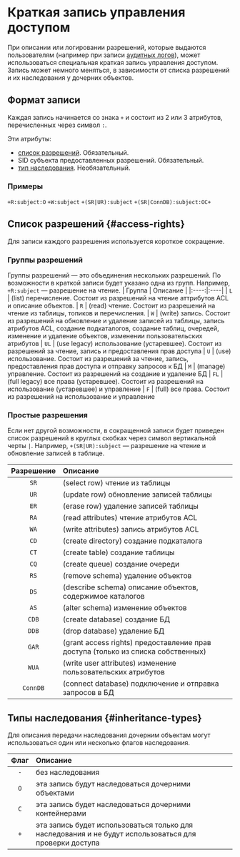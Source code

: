 # Краткая запись управления доступом

При описании или логировании разрешений, которые выдаются пользователям (например при записи [аудитных логов](./audit-log.md)), может использоваться специальная краткая запись управления доступом. Запись может немного меняться, в зависимости от списка разрешений и их наследования у дочерних объектов.

## Формат записи

Каждая запись начинается со знака `+` и состоит из 2 или 3 атрибутов, перечисленных через символ `:`.

Эти атрибуты:

- [список разрешений](#access-rights). Обязательный.
- SID субъекта предоставленных разрешений. Обязательный.
- [тип наследования](#inheritance-types). Необязательный.

### Примеры

`+R:subject:O`
`+W:subject`
`+(SR|UR):subject`
`+(SR|ConnDB):subject:OC+`

## Список разрешений {#access-rights}

Для записи каждого разрешения используется короткое сокращение.

### Группы разрешений

Группы разрешений — это объединения нескольких разрешений. По возможности в краткой записи будет указано одна из групп.
Например, `+R:subject` — разрешение на чтение.
| Группа | Описание |
|:----:|:----|
| `L` | (list) перечисление. Состоит из разрешений на чтение аттрибутов ACL и описание объектов.
| `R` | (read) чтение. Состоит из разрешений на чтение из таблицы, топиков и перечисления.
| `W` | (write) запись. Состоит из разрешений на обновление и удаление записей из таблицы, запись атрибутов ACL, создание подкаталогов, создание таблиц, очередей, изменение и удаление объектов, изменении пользовательских атрибутов
| `UL` | (use legacy) использование (устаревшее). Состоит из разрешений за чтение, запись и предоставления прав доступа
| `U` | (use) использование. Состоит из разрешений за чтение, запись, предоставления прав доступа и отправку запросов к БД
| `M` | (manage) управление. Состоит из разрешений на создание и удаление БД
| `FL` | (full legacy) все права (устаревшее). Состоит из разрешений на использование (устаревшее) и управление
| `F` | (full) все права. Состоит из разрешений на использование и управление

### Простые разрешения

Если нет другой возможности, в сокращенной записи будет приведен список разрешений в круглых скобках через символ вертикальной черты `|`.
Например, `+(SR|UR):subject` — разрешение на чтение и обновление записей в таблице.

| Разрешение | Описание |
|:----:|:----|
| `SR` | (select row) чтение из таблицы
| `UR` | (update row) обновление записей таблицы
| `ER` | (erase row) удаление записей таблицы
| `RA` | (read attributes) чтение атрибутов ACL
| `WA` | (write attributes) запись атрибутов ACL
| `CD` | (create directory) создание подкаталога
| `CT` | (create table) создание таблицы
| `CQ` | (create queue) создание очереди
| `RS` | (remove schema) удаление объектов
| `DS` | (describe schema) описание объектов, содержимое каталогов
| `AS` | (alter schema) изменение объектов
| `CDB` | (create database) создание БД
| `DDB` | (drop database) удаление БД
| `GAR` | (grant access rights) предоставление прав доступа (только из списка собственных)
| `WUA` | (write user attributes) изменение пользовательских атрибутов
| `ConnDB` | (connect database) подключение и отправка запросов в БД

## Типы наследования {#inheritance-types}

Для описания передачи наследования дочерним объектам могут использоваться один или несколько флагов наследования.

| Флаг | Описание |
|:----:|:----|
| `-` | без наследования
| `O` | эта запись будут наследоваться дочерними объектами
| `C` | эта запись будет наследоваться дочерними контейнерами
| `+` | эта запись будет использоваться только для наследования и не будут использоваться для проверки доступа
